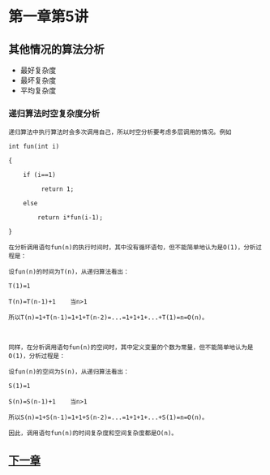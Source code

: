 # 第一章第5讲 
## 其他情况的算法分析
- 最好复杂度
- 最坏复杂度
- 平均复杂度
### 递归算法时空复杂度分析
```
递归算法中执行算法时会多次调用自己，所以时空分析要考虑多层调用的情况。例如

int fun(int i)

{

    if (i==1)

         return 1;

    else

        return i*fun(i-1);

}

在分析调用语句fun(n)的执行时间时，其中没有循环语句，但不能简单地认为是O(1)，分析过程是：

设fun(n)的时间为T(n)，从递归算法看出：

T(1)=1

T(n)=T(n-1)+1    当n>1

所以T(n)=1+T(n-1)=1+1+T(n-2)=...=1+1+1+...+T(1)=n=O(n)。



同样，在分析调用语句fun(n)的空间时，其中定义变量的个数为常量，但不能简单地认为是O(1)，分析过程是：

设fun(n)的空间为S(n)，从递归算法看出：

S(1)=1

S(n)=S(n-1)+1    当n>1

所以S(n)=1+S(n-1)=1+1+S(n-2)=...=1+1+1+...+S(1)=n=O(n)。

因此，调用语句fun(n)的时间复杂度和空间复杂度都是O(n)。
```

## [下一章](../chapter2/section1.md)